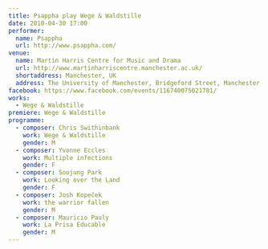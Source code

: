```yaml
---
title: Psappha play Wege & Waldstille
date: 2010-04-30 17:00
performer:
  name: Psappha
  url: http://www.psappha.com/
venue:
  name: Martin Harris Centre for Music and Drama
  url: http://www.martinharriscentre.manchester.ac.uk/
  shortaddress: Manchester, UK
  address: The University of Manchester, Bridgeford Street, Manchester M13 9PL, United Kingdom
facebook: https://www.facebook.com/events/116740075021781/
works:
  - Wege & Waldstille
premiere: Wege & Waldstille
programme:
  - composer: Chris Swithinbank
    work: Wege & Waldstille
    gender: M
  - composer: Yvonne Eccles
    work: Multiple infections
    gender: F
  - composer: Soojung Park
    work: Looking over the Land
    gender: F
  - composer: Josh Kopeček
    work: the warrior fallen
    gender: M
  - composer: Mauricio Pauly
    work: La Prisa Educable
    gender: M
---
```


